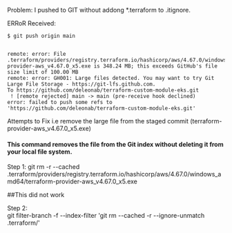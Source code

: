 Problem: I pushed to GIT without addong *.terraform to .itignore.

ERRoR Received:
```
$ git push origin main


remote: error: File .terraform/providers/registry.terraform.io/hashicorp/aws/4.67.0/windows_amd64/terraform-provider-aws_v4.67.0_x5.exe is 348.24 MB; this exceeds GitHub's file size limit of 100.00 MB
remote: error: GH001: Large files detected. You may want to try Git Large File Storage - https://git-lfs.github.com.
To https://github.com/deleonab/terraform-custom-module-eks.git
 ! [remote rejected] main -> main (pre-receive hook declined)
error: failed to push some refs to 'https://github.com/deleonab/terraform-custom-module-eks.git'
```


Attempts to Fix i.e remove the large file from the staged commit (terraform-provider-aws_v4.67.0_x5.exe)

#### This command removes the file from the Git index without deleting it from your local file system.
Step 1: git rm -r --cached .terraform/providers/registry.terraform.io/hashicorp/aws/4.67.0/windows_amd64/terraform-provider-aws_v4.67.0_x5.exe

##This did not work


Step 2:  
git filter-branch -f --index-filter 'git rm --cached -r --ignore-unmatch .terraform/'
